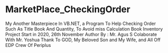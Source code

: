 # MarketPlace_CheckingOrder
My Another Masterpiece In VB.NET, a Program To Help Checking Order Such As Title Book And Quantity, To Avoid miss Calculation Book Inventory
Project Start in 2020, 26th November
Author By : Mr. Agus S
Colaborate With Mr. Yoshua
Thank To GOD, My Beloved Son and My Wife, and All Off EDP Crew Of Periplus
